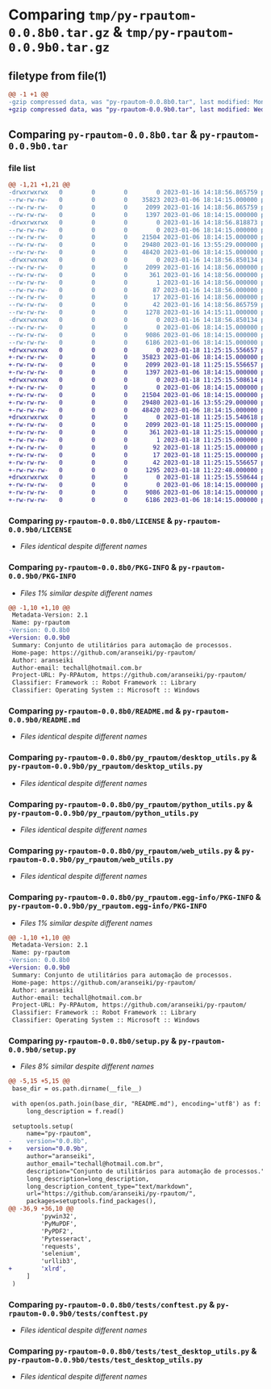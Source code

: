 # Comparing `tmp/py-rpautom-0.0.8b0.tar.gz` & `tmp/py-rpautom-0.0.9b0.tar.gz`

## filetype from file(1)

```diff
@@ -1 +1 @@
-gzip compressed data, was "py-rpautom-0.0.8b0.tar", last modified: Mon Jan 16 14:18:56 2023, max compression
+gzip compressed data, was "py-rpautom-0.0.9b0.tar", last modified: Wed Jan 18 11:25:15 2023, max compression
```

## Comparing `py-rpautom-0.0.8b0.tar` & `py-rpautom-0.0.9b0.tar`

### file list

```diff
@@ -1,21 +1,21 @@
-drwxrwxrwx   0        0        0        0 2023-01-16 14:18:56.865759 py-rpautom-0.0.8b0/
--rw-rw-rw-   0        0        0    35823 2023-01-06 18:14:15.000000 py-rpautom-0.0.8b0/LICENSE
--rw-rw-rw-   0        0        0     2099 2023-01-16 14:18:56.865759 py-rpautom-0.0.8b0/PKG-INFO
--rw-rw-rw-   0        0        0     1397 2023-01-06 18:14:15.000000 py-rpautom-0.0.8b0/README.md
-drwxrwxrwx   0        0        0        0 2023-01-16 14:18:56.818873 py-rpautom-0.0.8b0/py_rpautom/
--rw-rw-rw-   0        0        0        0 2023-01-06 18:14:15.000000 py-rpautom-0.0.8b0/py_rpautom/__init__.py
--rw-rw-rw-   0        0        0    21504 2023-01-06 18:14:15.000000 py-rpautom-0.0.8b0/py_rpautom/desktop_utils.py
--rw-rw-rw-   0        0        0    29480 2023-01-16 13:55:29.000000 py-rpautom-0.0.8b0/py_rpautom/python_utils.py
--rw-rw-rw-   0        0        0    48420 2023-01-06 18:14:15.000000 py-rpautom-0.0.8b0/py_rpautom/web_utils.py
-drwxrwxrwx   0        0        0        0 2023-01-16 14:18:56.850134 py-rpautom-0.0.8b0/py_rpautom.egg-info/
--rw-rw-rw-   0        0        0     2099 2023-01-16 14:18:56.000000 py-rpautom-0.0.8b0/py_rpautom.egg-info/PKG-INFO
--rw-rw-rw-   0        0        0      361 2023-01-16 14:18:56.000000 py-rpautom-0.0.8b0/py_rpautom.egg-info/SOURCES.txt
--rw-rw-rw-   0        0        0        1 2023-01-16 14:18:56.000000 py-rpautom-0.0.8b0/py_rpautom.egg-info/dependency_links.txt
--rw-rw-rw-   0        0        0       87 2023-01-16 14:18:56.000000 py-rpautom-0.0.8b0/py_rpautom.egg-info/requires.txt
--rw-rw-rw-   0        0        0       17 2023-01-16 14:18:56.000000 py-rpautom-0.0.8b0/py_rpautom.egg-info/top_level.txt
--rw-rw-rw-   0        0        0       42 2023-01-16 14:18:56.865759 py-rpautom-0.0.8b0/setup.cfg
--rw-rw-rw-   0        0        0     1278 2023-01-16 14:15:11.000000 py-rpautom-0.0.8b0/setup.py
-drwxrwxrwx   0        0        0        0 2023-01-16 14:18:56.850134 py-rpautom-0.0.8b0/tests/
--rw-rw-rw-   0        0        0        0 2023-01-06 18:14:15.000000 py-rpautom-0.0.8b0/tests/__init__.py
--rw-rw-rw-   0        0        0     9086 2023-01-06 18:14:15.000000 py-rpautom-0.0.8b0/tests/conftest.py
--rw-rw-rw-   0        0        0     6186 2023-01-06 18:14:15.000000 py-rpautom-0.0.8b0/tests/test_desktop_utils.py
+drwxrwxrwx   0        0        0        0 2023-01-18 11:25:15.556657 py-rpautom-0.0.9b0/
+-rw-rw-rw-   0        0        0    35823 2023-01-06 18:14:15.000000 py-rpautom-0.0.9b0/LICENSE
+-rw-rw-rw-   0        0        0     2099 2023-01-18 11:25:15.556657 py-rpautom-0.0.9b0/PKG-INFO
+-rw-rw-rw-   0        0        0     1397 2023-01-06 18:14:15.000000 py-rpautom-0.0.9b0/README.md
+drwxrwxrwx   0        0        0        0 2023-01-18 11:25:15.508614 py-rpautom-0.0.9b0/py_rpautom/
+-rw-rw-rw-   0        0        0        0 2023-01-06 18:14:15.000000 py-rpautom-0.0.9b0/py_rpautom/__init__.py
+-rw-rw-rw-   0        0        0    21504 2023-01-06 18:14:15.000000 py-rpautom-0.0.9b0/py_rpautom/desktop_utils.py
+-rw-rw-rw-   0        0        0    29480 2023-01-16 13:55:29.000000 py-rpautom-0.0.9b0/py_rpautom/python_utils.py
+-rw-rw-rw-   0        0        0    48420 2023-01-06 18:14:15.000000 py-rpautom-0.0.9b0/py_rpautom/web_utils.py
+drwxrwxrwx   0        0        0        0 2023-01-18 11:25:15.540618 py-rpautom-0.0.9b0/py_rpautom.egg-info/
+-rw-rw-rw-   0        0        0     2099 2023-01-18 11:25:15.000000 py-rpautom-0.0.9b0/py_rpautom.egg-info/PKG-INFO
+-rw-rw-rw-   0        0        0      361 2023-01-18 11:25:15.000000 py-rpautom-0.0.9b0/py_rpautom.egg-info/SOURCES.txt
+-rw-rw-rw-   0        0        0        1 2023-01-18 11:25:15.000000 py-rpautom-0.0.9b0/py_rpautom.egg-info/dependency_links.txt
+-rw-rw-rw-   0        0        0       92 2023-01-18 11:25:15.000000 py-rpautom-0.0.9b0/py_rpautom.egg-info/requires.txt
+-rw-rw-rw-   0        0        0       17 2023-01-18 11:25:15.000000 py-rpautom-0.0.9b0/py_rpautom.egg-info/top_level.txt
+-rw-rw-rw-   0        0        0       42 2023-01-18 11:25:15.556657 py-rpautom-0.0.9b0/setup.cfg
+-rw-rw-rw-   0        0        0     1295 2023-01-18 11:22:48.000000 py-rpautom-0.0.9b0/setup.py
+drwxrwxrwx   0        0        0        0 2023-01-18 11:25:15.550644 py-rpautom-0.0.9b0/tests/
+-rw-rw-rw-   0        0        0        0 2023-01-06 18:14:15.000000 py-rpautom-0.0.9b0/tests/__init__.py
+-rw-rw-rw-   0        0        0     9086 2023-01-06 18:14:15.000000 py-rpautom-0.0.9b0/tests/conftest.py
+-rw-rw-rw-   0        0        0     6186 2023-01-06 18:14:15.000000 py-rpautom-0.0.9b0/tests/test_desktop_utils.py
```

### Comparing `py-rpautom-0.0.8b0/LICENSE` & `py-rpautom-0.0.9b0/LICENSE`

 * *Files identical despite different names*

### Comparing `py-rpautom-0.0.8b0/PKG-INFO` & `py-rpautom-0.0.9b0/PKG-INFO`

 * *Files 1% similar despite different names*

```diff
@@ -1,10 +1,10 @@
 Metadata-Version: 2.1
 Name: py-rpautom
-Version: 0.0.8b0
+Version: 0.0.9b0
 Summary: Conjunto de utilitários para automação de processos.
 Home-page: https://github.com/aranseiki/py-rpautom/
 Author: aranseiki
 Author-email: techall@hotmail.com.br
 Project-URL: Py-RPAutom, https://github.com/aranseiki/py-rpautom/
 Classifier: Framework :: Robot Framework :: Library
 Classifier: Operating System :: Microsoft :: Windows
```

### Comparing `py-rpautom-0.0.8b0/README.md` & `py-rpautom-0.0.9b0/README.md`

 * *Files identical despite different names*

### Comparing `py-rpautom-0.0.8b0/py_rpautom/desktop_utils.py` & `py-rpautom-0.0.9b0/py_rpautom/desktop_utils.py`

 * *Files identical despite different names*

### Comparing `py-rpautom-0.0.8b0/py_rpautom/python_utils.py` & `py-rpautom-0.0.9b0/py_rpautom/python_utils.py`

 * *Files identical despite different names*

### Comparing `py-rpautom-0.0.8b0/py_rpautom/web_utils.py` & `py-rpautom-0.0.9b0/py_rpautom/web_utils.py`

 * *Files identical despite different names*

### Comparing `py-rpautom-0.0.8b0/py_rpautom.egg-info/PKG-INFO` & `py-rpautom-0.0.9b0/py_rpautom.egg-info/PKG-INFO`

 * *Files 1% similar despite different names*

```diff
@@ -1,10 +1,10 @@
 Metadata-Version: 2.1
 Name: py-rpautom
-Version: 0.0.8b0
+Version: 0.0.9b0
 Summary: Conjunto de utilitários para automação de processos.
 Home-page: https://github.com/aranseiki/py-rpautom/
 Author: aranseiki
 Author-email: techall@hotmail.com.br
 Project-URL: Py-RPAutom, https://github.com/aranseiki/py-rpautom/
 Classifier: Framework :: Robot Framework :: Library
 Classifier: Operating System :: Microsoft :: Windows
```

### Comparing `py-rpautom-0.0.8b0/setup.py` & `py-rpautom-0.0.9b0/setup.py`

 * *Files 8% similar despite different names*

```diff
@@ -5,15 +5,15 @@
 base_dir = os.path.dirname(__file__)
 
 with open(os.path.join(base_dir, "README.md"), encoding='utf8') as f:
     long_description = f.read()
 
 setuptools.setup(
     name="py-rpautom",
-    version="0.0.8b",
+    version="0.0.9b",
     author="aranseiki",
     author_email="techall@hotmail.com.br",
     description="Conjunto de utilitários para automação de processos.",
     long_description=long_description,
     long_description_content_type="text/markdown",
     url="https://github.com/aranseiki/py-rpautom/",
     packages=setuptools.find_packages(),
@@ -36,9 +36,10 @@
         'pywin32',
         'PyMuPDF',
         'PyPDF2',
         'Pytesseract',
         'requests',
         'selenium',
         'urllib3',
+        'xlrd',
     ]
 )
```

### Comparing `py-rpautom-0.0.8b0/tests/conftest.py` & `py-rpautom-0.0.9b0/tests/conftest.py`

 * *Files identical despite different names*

### Comparing `py-rpautom-0.0.8b0/tests/test_desktop_utils.py` & `py-rpautom-0.0.9b0/tests/test_desktop_utils.py`

 * *Files identical despite different names*


